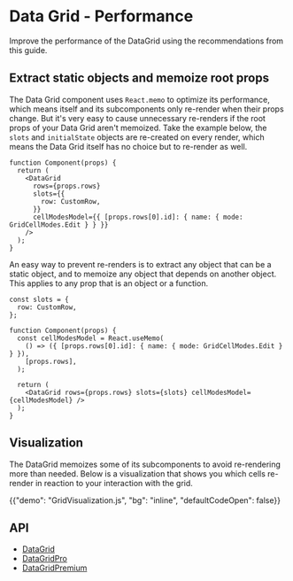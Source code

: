 # Data Grid - Performance

<p class="description">Improve the performance of the DataGrid using the recommendations from this guide.</p>

## Extract static objects and memoize root props

The Data Grid component uses `React.memo` to optimize its performance, which means itself and its subcomponents only
re-render when their props change. But it's very easy to cause unnecessary re-renders if the root props of your
Data Grid aren't memoized. Take the example below, the `slots` and `initialState` objects are re-created on every
render, which means the Data Grid itself has no choice but to re-render as well.

```tsx
function Component(props) {
  return (
    <DataGrid
      rows={props.rows}
      slots={{
        row: CustomRow,
      }}
      cellModesModel={{ [props.rows[0].id]: { name: { mode: GridCellModes.Edit } } }}
    />
  );
}
```

An easy way to prevent re-renders is to extract any object that can be a static object, and to memoize any object that
depends on another object. This applies to any prop that is an object or a function.

```tsx
const slots = {
  row: CustomRow,
};

function Component(props) {
  const cellModesModel = React.useMemo(
    () => ({ [props.rows[0].id]: { name: { mode: GridCellModes.Edit } } }),
    [props.rows],
  );

  return (
    <DataGrid rows={props.rows} slots={slots} cellModesModel={cellModesModel} />
  );
}
```

## Visualization

The DataGrid memoizes some of its subcomponents to avoid re-rendering more than needed. Below is a visualization that
shows you which cells re-render in reaction to your interaction with the grid.

{{"demo": "GridVisualization.js", "bg": "inline", "defaultCodeOpen": false}}

## API

- [DataGrid](/x/api/data-grid/data-grid/)
- [DataGridPro](/x/api/data-grid/data-grid-pro/)
- [DataGridPremium](/x/api/data-grid/data-grid-premium/)
